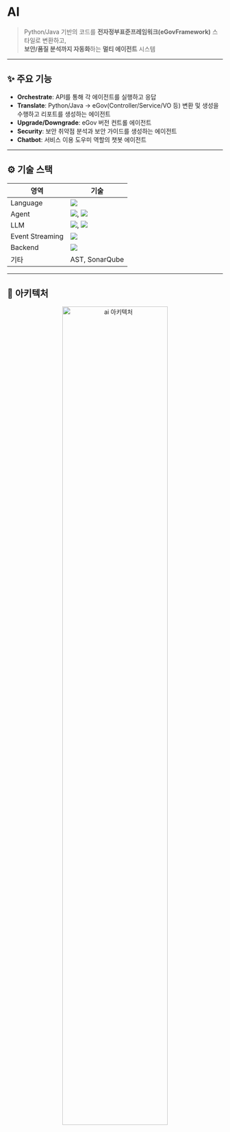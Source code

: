 # AI

> Python/Java 기반의 코드를 **전자정부표준프레임워크(eGovFramework)** 스타일로 변환하고,  
> **보안/품질 분석까지 자동화**하는 **멀티 에이전트** 시스템

---

## ✨ 주요 기능
- **Orchestrate**: API를 통해 각 에이전트를 실행하고 응답
- **Translate**: Python/Java → eGov(Controller/Service/VO 등) 변환 및 생성을 수행하고  리포트를 생성하는 에이전트
- **Upgrade/Downgrade**: eGov 버전 컨트롤 에이전트
- **Security**: 보안 취약점 분석과 보안 가이드를 생성하는 에이전트
- **Chatbot**: 서비스 이용 도우미 역할의 챗봇 에이전트

---
## ⚙️ 기술 스택
| 영역 | 기술 |
|------|------|
| Language | <img src="https://img.shields.io/badge/Python-3776AB?style=flat-square&logo=Python&logoColor=white"/> |
| Agent | <img src="https://img.shields.io/badge/LangGraph-1C3C3C?style=flat-square&logo=langgraph&logoColor=white"/>, <img src="https://img.shields.io/badge/crewai-FF5A50?style=flat-square&logo=crewai&logoColor=white"/> |
| LLM | <img src="https://img.shields.io/badge/huggingface-FFD21E?style=flat-square&logo=huggingface&logoColor=black"/>, <img src="https://img.shields.io/badge/openai-412991?style=flat-square&logo=openai&logoColor=white"/> |
| Event Streaming | <img src="https://img.shields.io/badge/kafka-231F20?style=flat-square&logo=apachekafka&logoColor=white"/> |
| Backend | <img src="https://img.shields.io/badge/fastapi-009688?style=flat-square&logo=fastapi&logoColor=white"/> |
| 기타 | AST, SonarQube |
---

## 🧱 아키텍처

<p align="center">
<img src="https://github.com/user-attachments/assets/d4b62eec-ce92-4028-9516-92d6b3ea30a4" alt="ai 아키텍처" width="70%">
</p>

